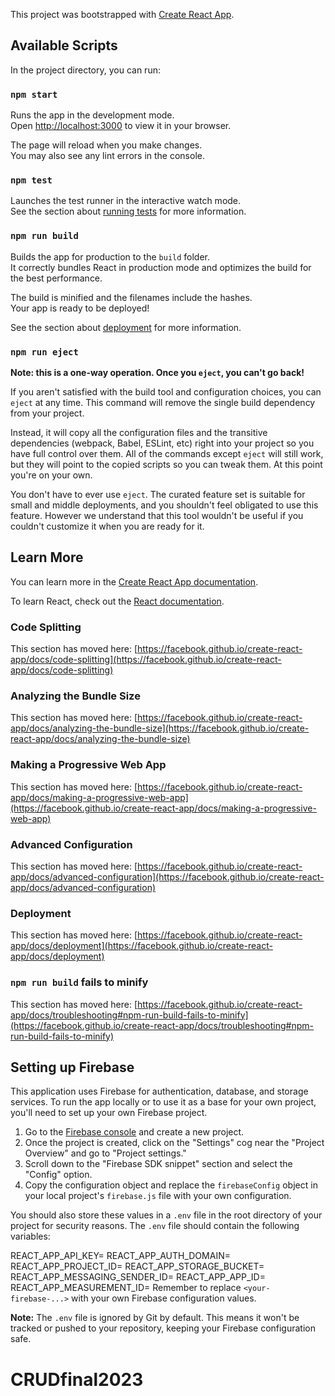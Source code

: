 This project was bootstrapped with [Create React App](https://github.com/facebook/create-react-app).

## Available Scripts

In the project directory, you can run:

### `npm start`

Runs the app in the development mode.\
Open [http://localhost:3000](http://localhost:3000) to view it in your browser.

The page will reload when you make changes.\
You may also see any lint errors in the console.

### `npm test`

Launches the test runner in the interactive watch mode.\
See the section about [running tests](https://facebook.github.io/create-react-app/docs/running-tests) for more information.

### `npm run build`

Builds the app for production to the `build` folder.\
It correctly bundles React in production mode and optimizes the build for the best performance.

The build is minified and the filenames include the hashes.\
Your app is ready to be deployed!

See the section about [deployment](https://facebook.github.io/create-react-app/docs/deployment) for more information.

### `npm run eject`

**Note: this is a one-way operation. Once you `eject`, you can't go back!**

If you aren't satisfied with the build tool and configuration choices, you can `eject` at any time. This command will remove the single build dependency from your project.

Instead, it will copy all the configuration files and the transitive dependencies (webpack, Babel, ESLint, etc) right into your project so you have full control over them. All of the commands except `eject` will still work, but they will point to the copied scripts so you can tweak them. At this point you're on your own.

You don't have to ever use `eject`. The curated feature set is suitable for small and middle deployments, and you shouldn't feel obligated to use this feature. However we understand that this tool wouldn't be useful if you couldn't customize it when you are ready for it.

## Learn More

You can learn more in the [Create React App documentation](https://facebook.github.io/create-react-app/docs/getting-started).

To learn React, check out the [React documentation](https://reactjs.org/).

### Code Splitting

This section has moved here: [https://facebook.github.io/create-react-app/docs/code-splitting](https://facebook.github.io/create-react-app/docs/code-splitting)

### Analyzing the Bundle Size

This section has moved here: [https://facebook.github.io/create-react-app/docs/analyzing-the-bundle-size](https://facebook.github.io/create-react-app/docs/analyzing-the-bundle-size)

### Making a Progressive Web App

This section has moved here: [https://facebook.github.io/create-react-app/docs/making-a-progressive-web-app](https://facebook.github.io/create-react-app/docs/making-a-progressive-web-app)

### Advanced Configuration

This section has moved here: [https://facebook.github.io/create-react-app/docs/advanced-configuration](https://facebook.github.io/create-react-app/docs/advanced-configuration)

### Deployment

This section has moved here: [https://facebook.github.io/create-react-app/docs/deployment](https://facebook.github.io/create-react-app/docs/deployment)

### `npm run build` fails to minify

This section has moved here: [https://facebook.github.io/create-react-app/docs/troubleshooting#npm-run-build-fails-to-minify](https://facebook.github.io/create-react-app/docs/troubleshooting#npm-run-build-fails-to-minify)

## Setting up Firebase

This application uses Firebase for authentication, database, and storage services. To run the app locally or to use it as a base for your own project, you'll need to set up your own Firebase project.

1. Go to the [Firebase console](https://console.firebase.google.com/) and create a new project.
2. Once the project is created, click on the "Settings" cog near the "Project Overview" and go to "Project settings."
3. Scroll down to the "Firebase SDK snippet" section and select the "Config" option.
4. Copy the configuration object and replace the `firebaseConfig` object in your local project's `firebase.js` file with your own configuration.

You should also store these values in a `.env` file in the root directory of your project for security reasons. The `.env` file should contain the following variables:

REACT_APP_API_KEY=<your-firebase-api-key>
REACT_APP_AUTH_DOMAIN=<your-firebase-auth-domain>
REACT_APP_PROJECT_ID=<your-firebase-project-id>
REACT_APP_STORAGE_BUCKET=<your-firebase-storage-bucket>
REACT_APP_MESSAGING_SENDER_ID=<your-firebase-messaging-sender-id>
REACT_APP_APP_ID=<your-firebase-app-id>
REACT_APP_MEASUREMENT_ID=<your-firebase-measurement-id> 
Remember to replace `<your-firebase-...>` with your own Firebase configuration values.

**Note:** The `.env` file is ignored by Git by default. This means it won't be tracked or pushed to your repository, keeping your Firebase configuration safe.

# CRUDfinal2023
